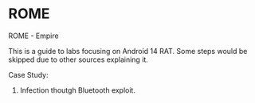# ROME


ROME - Empire

This is a guide to labs focusing on Android 14 RAT.
Some steps would be skipped due to other sources explaining it.

Case Study:
1. Infection thoutgh Bluetooth exploit.
